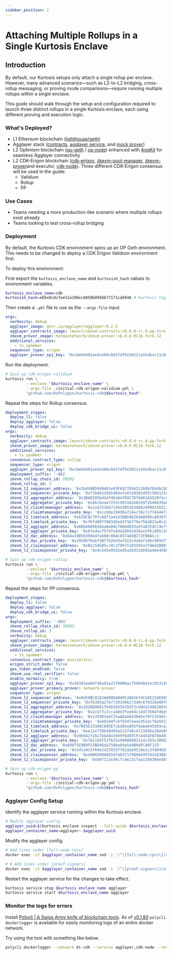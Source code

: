 ```yaml
---
sidebar_position: 1
---
```


# Attaching Multiple Rollups in a Single Kurtosis Enclave

## Introduction

By default, our Kurtosis setups only attach a single rollup per enclave. However, many advanced scenarios—such as L2-to-L2 bridging, cross-rollup messaging, or proving mode comparisons—require running multiple rollups within a single enclave.

This guide should walk through the setup and configuration required to launch three distinct rollups in a single Kurtosis enclave, each using different proving and execution logic.

### What's Deployed?

- L1 Ethereum blockchain ([lighthouse/geth](https://github.com/ethpandaops/ethereum-package))
- Agglayer stack ([contracts](https://github.com/agglayer/agglayer-contracts), [agglayer service](https://github.com/agglayer/agglayer), and [mock prover](https://github.com/agglayer/provers))
- L2 Optimism blockchain ([op-geth](https://github.com/ethereum-optimism/op-geth) / [op-node](https://github.com/ethereum-optimism/optimism/tree/develop/op-node)) enhanced with [AggKit](https://github.com/agglayer/aggkit) for seamless Agglayer connectivity
- L2 CDK-Erigon blockchain ([cdk-erigon](https://github.com/0xPolygonHermez/cdk-erigon), [zkevm-pool-manager](https://github.com/0xPolygon/zkevm-pool-manager), [zkevm-prover](https://github.com/0xPolygonHermez/zkevm-prover)and executor, [cdk-node](https://github.com/0xPolygon/cdk)). Three different CDK-Erigon consensus will be used in the guide:
  - Validium
  - Rollup
  - PP

### Use Cases

- Teams needing a more production-like scenario where multiple rollups exist already
- Teams looking to test cross-rollup bridging

### Deployment

By default, the Kurtosis CDK environment spins up an OP Geth environment. This needs to be changed to deploy a CDK Erigon Validium environment first.

To deploy this environment:

First export the `kurtosis_enclave_name` and `kurtosish_hash` values to environment variables.

```bash
kurtosis_enclave_name=cdk
kurtosish_hash=e05e8cdcfee52a106ec6850b8956b77171cdd948 # Kurtosis tag v0.3.4 + v9.0.0-rc.2-pp contracts + CDK-Erigon Validium by default
```

Then create a `.yml` file to use as the `--args-file` input.

```yaml title="initial-cdk-erigon-validium.yml"
args:
  verbosity: debug
  agglayer_image: ghcr.io/agglayer/agglayer:0.2.5
  agglayer_contracts_image: leovct/zkevm-contracts:v9.0.0-rc.6-pp-fork.12
  zkevm_prover_image: hermeznetwork/zkevm-prover:v8.0.0-RC16-fork.12
  additional_services:
    - tx_spammer
  sequencer_type: erigon
  agglayer_prover_sp1_key: '0xcbe64481eedcb08c0d37df9cb0121e91dbac11c0f015fbe2bedb7875c020778d' # Dummy key for mock prover.
```

Run the deployment.

```bash
# Spin up cdk-erigon validium
kurtosis run \
         --enclave "$kurtosis_enclave_name" \
         --args-file ./initial-cdk-erigon-validium.yml \
         "github.com/0xPolygon/kurtosis-cdk@$kurtosis_hash"
```

Repeat the steps for Rollup consensus.

```yaml title="initial-cdk-erigon-rollup.yml"
deployment_stages:
  deploy_l1: false
  deploy_agglayer: false
  deploy_cdk_bridge_ui: false
args:
  verbosity: debug
  agglayer_contracts_image: leovct/zkevm-contracts:v9.0.0-rc.6-pp-fork.12
  zkevm_prover_image: hermeznetwork/zkevm-prover:v8.0.0-RC16-fork.12
  additional_services:
    - tx_spammer
  consensus_contract_type: rollup
  sequencer_type: erigon
  agglayer_prover_sp1_key: '0xcbe64481eedcb08c0d37df9cb0121e91dbac11c0f015fbe2bedb7875c020778d' # Dummy key for mock prover.
  deployment_suffix: '-002'
  zkevm_rollup_chain_id: 20202
  zkevm_rollup_id: 2
  zkevm_l2_sequencer_address: '0x3bd49B59d0d61e83FA5C7856312b9bfEddbCbDA8'
  zkevm_l2_sequencer_private_key: '0xf1b0412da5d68afa81e8301d93c56b125ee764e2fab4e919afb81ae14babc5e3'
  zkevm_l2_aggregator_address: '0x3BAEE05bd44f4Ee84709C7Df6861A3528f4c8286'
  zkevm_l2_aggregator_private_key: '0x8bcbeae7253c993102e8269f2b48639a832095e0a0235b609472b7b9286290b9'
  zkevm_l2_claimtxmanager_address: '0x1a1C53bA714643B53b39D82409915b513349a1ff'
  zkevm_l2_claimtxmanager_private_key: '0xcc8de19498a724ec38c7c774d447a51e629ee947ec360f16913ab3000f5ad676'
  zkevm_l2_timelock_address: '0xb2BCBC707c88f1a41d3DBb982b9A8996cA83Df82'
  zkevm_l2_timelock_private_key: '0xfbfd097f603d5ed2f1bf79a756d021e8c2a1771bb13ea42a36f534ac731739d3'
  zkevm_l2_agglayer_address: '0xB8b680902bba8e04C78660D33a97a87E4CC4e797'
  zkevm_l2_agglayer_private_key: '0x6fadecf5f47e84428042d36ecbfb1d05c587d658cb0d66e10151561e74340e81'
  zkevm_l2_dac_address: '0x64a19B5D36664fa68dc8bAC6574A5B272F08ACc1'
  zkevm_l2_dac_private_key: '0x29506f6abfd8ff62b29af422c4a0af1dbc989d7154220da916e565c8cc04ce47'
  zkevm_l2_claimsponsor_address: '0xB2c5d585cc8c1f9FC51035941CFdA42DB83E9886'
  zkevm_l2_claimsponsor_private_key: '0x4c545e05d1e85a36d316b92a4de4588c60fe3c5dbb2c235306d1ce4e439b751a'
```

```bash
# Spin up cdk-erigon rollup
kurtosis run \
         --enclave "$kurtosis_enclave_name" \
         --args-file ./initial-cdk-erigon-rollup.yml \
         "github.com/0xPolygon/kurtosis-cdk@$kurtosis_hash"
```

Repeat the steps for PP consensus.

```yaml title="initial-cdk-erigon-pp.yml"
deployment_stages:
  deploy_l1: false
  deploy_agglayer: false
  deploy_cdk_bridge_ui: false
args:
  deployment_suffix: '-003'
  zkevm_rollup_chain_id: 30303
  zkevm_rollup_id: 3
  verbosity: debug
  agglayer_contracts_image: leovct/zkevm-contracts:v9.0.0-rc.6-pp-fork.12
  zkevm_prover_image: hermeznetwork/zkevm-prover:v8.0.0-RC16-fork.12
  additional_services:
    - tx_spammer
  consensus_contract_type: pessimistic
  erigon_strict_mode: false
  gas_token_enabled: false
  zkevm_use_real_verifier: false
  enable_normalcy: true
  agglayer_prover_sp1_key: '0x58301ea64f48a91e21f900bacf599eb61ec9331455db34f9b4279d5c652f368f'
  agglayer_prover_primary_prover: network-prover
  sequencer_type: erigon
  zkevm_l2_sequencer_address: '0x0d59BC8C02A089D48d9Cd465b74Cb6E23dEB950D'
  zkevm_l2_sequencer_private_key: '0xf6385a27e7710349617340c6f9310e88f0aad10d01646a9bb204177431babcd8'
  zkevm_l2_aggregator_address: '0x2D20D9081fb403E856355F2cddd1C4863D0109cb'
  zkevm_l2_aggregator_private_key: '0x2cb77c2cca48d3fee64c14d73564fd6e90676a4f6da6545681e10c8b9b22fce2'
  zkevm_l2_claimtxmanager_address: '0x1359D1eAf25aADaA04304Ee7EFC5b94C43e0e1D5'
  zkevm_l2_claimtxmanager_private_key: '0xb0244fcbf83d7aaa2d51dc78a55233058af31797a974d25f724de041f3484418'
  zkevm_l2_timelock_address: '0x7803E33388C695E7cbd85eD55f4abe6455E9ce2e'
  zkevm_l2_timelock_private_key: '0xe12e739b58489a2c2f49c472169ba20eb89d039e71f04d5342ab645dc3fb6540'
  zkevm_l2_agglayer_address: '0x9b5A1f2bC7bb48419d9f6407CFcA454F87884072'
  zkevm_l2_agglayer_private_key: '0x7b1164f53f633e940089031a3c265c308d2bcf4756bc8dcf9046bf00e21ec3b1'
  zkevm_l2_dac_address: '0xA9875E9B9FE3BD46da758ba69a5d4B9dFCA6F133'
  zkevm_l2_dac_private_key: '0x5d1a923f60e2423932f782dab9510e1c2fd64b0f29b0893978864191ecdd6f4f'
  zkevm_l2_claimsponsor_address: '0xeA06890A8A547aDd71f98A6845542eb3B63C2862'
  zkevm_l2_claimsponsor_private_key: '0xb97112e36cfcde131faa110430eed6593b75406e5d6991d8db3ed0f492a73b6f'
```

```bash
# Spin up cdk-erigon pp
kurtosis run \
         --enclave "$kurtosis_enclave_name" \
         --args-file ./initial-cdk-erigon-pp.yml \
         "github.com/0xPolygon/kurtosis-cdk@$kurtosis_hash"
```

### Agglayer Config Setup

Identify the agglayer service running within the Kurtosis enclave.

```bash
# Modify agglayer config
agglayer_uuid=$(kurtosis enclave inspect --full-uuids $kurtosis_enclave_name | grep -E "^[0-9a-f]{32}[[:space:]]+agglayer([[:space:]]+|$)" | awk '{print $1}')
agglayer_container_name=agglayer--$agglayer_uuid
```

Modify the agglayer config.

```bash
# Add lines under [full-node-rpcs]
docker exec -it $agglayer_container_name sed -i '/^\[full-node-rpcs\]/a # RPC of the second rollup node\n2 = "http://cdk-erigon-rpc-002:8123"' /etc/zkevm/agglayer-config.toml

# # Add lines under [proof-signers]
docker exec -it $agglayer_container_name sed -i '/^\[proof-signers\]/a # Sequencer address for second rollup\n2 = "0x3bd49B59d0d61e83FA5C7856312b9bfEddbCbDA8"' /etc/zkevm/agglayer-config.toml
```

Restart the agglayer service for the changes to take effect.

```bash
kurtosis service stop $kurtosis_enclave_name agglayer
kurtosis service start $kurtosis_enclave_name agglayer
```

### Monitor the logs for errors

Install [Polycli | A Swiss Army knife of blockchain tools](https://github.com/0xPolygon/polygon-cli/releases).
As of [v0.1.80](https://github.com/0xPolygon/polygon-cli/releases/tag/v0.1.80) `polycli dockerlogger` is available for easily monitoring logs of an entire docker network.

Try using the tool with something like below.

```bash
polycli dockerlogger --network kt-cdk --service agglayer,cdk-node --levels error,warn
```
